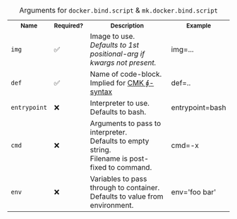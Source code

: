 <table class=docutils-wrap align=center width=95%>
    <caption>
    Arguments for <code>docker.bind.script</code> & <code>mk.docker.bind.script</code>
    </caption>
    <tr>
    <th><small>Name</small></th>
        <th><small>Required?</small></th>
        <th><small>Description</small></th>
        <th><small>Example</small></th>
    </tr>
    <tr>
        <td><code>img</code></td>
        <td>✅</td>
        <td class=wrap>
            Image to use.
            <br/><i>Defaults to 1st positional-arg if kwargs not present.</i>
        </td>
        <td>img=...</td>
    </tr>
    <tr>
        <td><code>def</code></td>
        <td>✅</td>
        <td class=wrap>
            Name of code-block.  
            <br/>Implied for <a href={{mkdocs.site_relative_url}}/compiler#dockerfile-example>CMK ⨖-syntax</a></i>
        </td>
        <td class=wrap>def=..</td>
    </tr>
    <tr>
        <td><code>entrypoint</code></td>
        <td>❌</td>
        <td class=wrap>
            Interpreter to use.
            <br/>Defaults to bash.
        </td>
        <td>entrypoint=bash</td>
    </tr>
    <tr>
        <td><code>cmd</code></td>
        <td>❌</td>
        <td class=wrap>
            Arguments to pass to interpreter.
            <br/>Defaults to empty string.
            <br/>Filename is post-fixed to command.
        </td>
        <td>cmd=-x</td>
    </tr>
    <tr>
        <td><code>env</code></td>
        <td>❌</td>
        <td class=wrap>
            Variables to pass through to container.
            <br/>Defaults to value from environment.
        </td>
        <td>env='foo bar'</td>
    </tr>
</table>